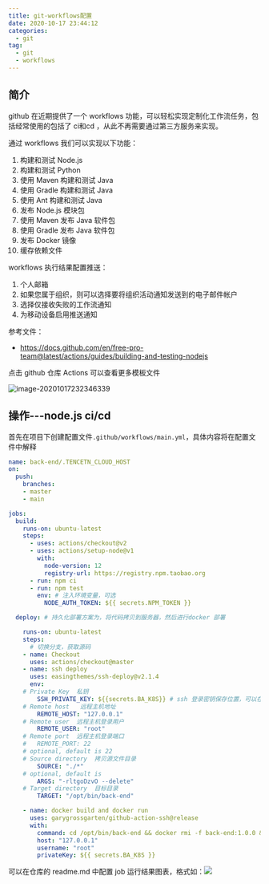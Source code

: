 ```yaml
---
title: git-workflows配置
date: 2020-10-17 23:44:12
categories:
  - git
tag:
  - git
  - workflows
---
```

## 简介

github 在近期提供了一个 workflows 功能，可以轻松实现定制化工作流任务，包括经常使用的包括了 ci和cd ，从此不再需要通过第三方服务来实现。



通过 workflows 我们可以实现以下功能：

1. 构建和测试 Node.js
2. 构建和测试 Python
3. 使用 Maven 构建和测试 Java
4. 使用 Gradle 构建和测试 Java
5. 使用 Ant 构建和测试 Java
6. 发布 Node.js 模块包
7. 使用 Maven 发布 Java 软件包
8. 使用 Gradle 发布 Java 软件包
9. 发布 Docker 镜像
10. 缓存依赖文件



workflows 执行结果配置推送：

1. 个人邮箱
2. 如果您属于组织，则可以选择要将组织活动通知发送到的电子邮件帐户
3. 选择仅接收失败的工作流通知
4. 为移动设备启用推送通知

<!--more-->

参考文件：

- https://docs.github.com/en/free-pro-team@latest/actions/guides/building-and-testing-nodejs

点击 github 仓库 Actions 可以查看更多模板文件

![image-20201017232346339](https://i.loli.net/2020/10/17/JKNk3oU9IPOd7RH.png)

## 操作---node.js ci/cd

首先在项目下创建配置文件`.github/workflows/main.yml`，具体内容将在配置文件中解释

````yml
name: back-end/.TENCETN_CLOUD_HOST
on:
  push:
    branches:
    - master
    - main

jobs:
  build:
    runs-on: ubuntu-latest
    steps:
      - uses: actions/checkout@v2
      - uses: actions/setup-node@v1
        with:
          node-version: 12
          registry-url: https://registry.npm.taobao.org
      - run: npm ci
      - run: npm test
        env: # 注入环境变量，可选
          NODE_AUTH_TOKEN: ${{ secrets.NPM_TOKEN }}

  deploy: # 持久化部署方案为，将代码拷贝到服务器，然后进行docker 部署

    runs-on: ubuntu-latest 
    steps:
      # 切换分支，获取源码
    - name: Checkout
      uses: actions/checkout@master
    - name: ssh deploy  
      uses: easingthemes/ssh-deploy@v2.1.4
      env:
    # Private Key  私钥
        SSH_PRIVATE_KEY: ${{secrets.BA_K8S}} # ssh 登录密钥保存位置，可以在仓库 setting secret 中进行配置
    # Remote host   远程主机地址
        REMOTE_HOST: "127.0.0.1" 
    # Remote user  远程主机登录用户
        REMOTE_USER: "root"
    # Remote port  远程主机登录端口
    #   REMOTE_PORT: 22
    # optional, default is 22
    # Source directory  拷贝源文件目录
        SOURCE: "./*"
    # optional, default is 
        ARGS: "-rltgoDzvO --delete"
    # Target directory  目标目录
        TARGET: "/opt/bin/back-end"

    - name: docker build and docker run 
      uses: garygrossgarten/github-action-ssh@release
      with:
        command: cd /opt/bin/back-end && docker rmi -f back-end:1.0.0 && cd /opt/bin/back-end && docker build -t back-end:1.0.0 . &&  docker run -d --name back-end -p 5000:5000 back-end:1.0.0
        host: "127.0.0.1"
        username: "root"
        privateKey: ${{ secrets.BA_K8S }}
````


可以在仓库的 readme.md 中配置 job 运行结果图表，格式如：![](https://github.com/组织或个人/仓库/workflows/执行Action的Name注意转码/badge.svg)



